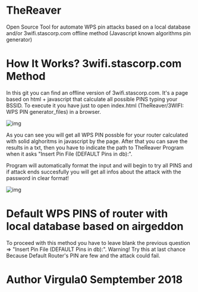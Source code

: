 # TheReaver
Open Source Tool for automate WPS pin attacks based on a local database and/or 3wifi.stascorp.com offline method (Javascript known algorithms pin generator)


# How It Works? 3wifi.stascorp.com Method

In this git you can find an offline version of 3wifi.stascorp.com.
It's a page based on html + javascript that calculate all possible PINS typing your BSSID.
To execute it you have just to open index.html (TheReaver/3WIFI: WPS PIN generator_files) in a browser.

 ![img](https://imgur.com/fyIu5Ya)

As you can see you will get all WPS PIN possble for your router calculated with solid alghoritms in javascript by the page.
After that you can save the results in a txt, then you have to indicate the path to TheReaver Program when it asks "Insert Pin File (DEFAULT Pins in db):".

Program will automatically format the input and will begin to try all PINS and if attack ends succesfully you will get all infos about the attack with the password in clear format!

 ![img](https://imgur.com/5jTwN3d)
 
 
# Default WPS PINS of router with local database based on airgeddon
To proceed with this method you have to leave blank the previous question => "Insert Pin File (DEFAULT Pins in db):".
Warning! Try this at last chance Because Default Router's PIN are few and the attack could fail.
 

# Author Virgula0 Semptember 2018
